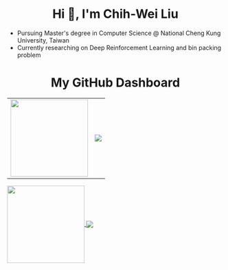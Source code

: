 <h1 align="center">Hi 👋, I'm Chih-Wei Liu</h1>

* Pursuing Master's degree in Computer Science @ National Cheng Kung University, Taiwan
* Currently researching on Deep Reinforcement Learning and bin packing problem
  
<h1 align="center">My GitHub Dashboard</h1>
<table>
  <tr>
    <td>
      <a href="https://github.com/anuraghazra/github-readme-stats">
        <img height=180 align="center" src="https://github-readme-stats.vercel.app/api?username=JeepWay&show_icons=true&hide_rank=true&count_private=true&hide=contribs&theme=nord&include_all_commits=true&custom_title=GitHub Stats">
      </a>  
    </td>
    <td>
      <a href="https://github.com/anuraghazra/convoychat">
        <img align="center" src="https://github-readme-stats.vercel.app/api/top-langs?username=JeepWay&show_icons=true&locale=en&layout=donut&langs_count=6&hide=Jupyter Notebook,HTML,CSS&size_weight=0.5&count_weight=0.5">
      </a>
    </td>
  </tr>
</table>

<a href="https://github.com/anuraghazra/github-readme-stats">
  <img height=180 align="center" src="https://github-readme-stats.vercel.app/api?username=JeepWay&show_icons=true&hide_rank=true&count_private=true&hide=contribs&theme=nord&include_all_commits=true&custom_title=GitHub Stats">
</a>  

<a href="https://github.com/anuraghazra/convoychat">
  <img align="center" src="https://github-readme-stats.vercel.app/api/top-langs?username=JeepWay&show_icons=true&locale=en&layout=donut&langs_count=6&hide=Jupyter Notebook,HTML,CSS&size_weight=0.5&count_weight=0.5">
</a>
